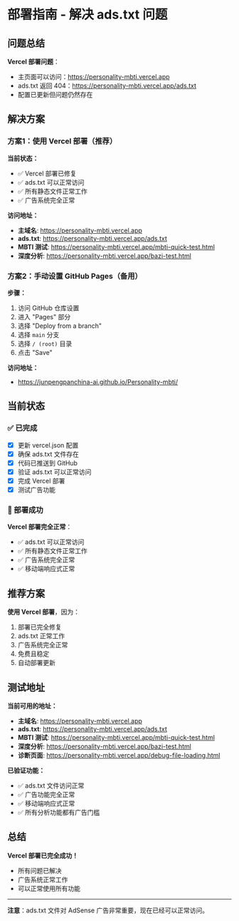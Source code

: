 # 部署指南 - 解决 ads.txt 问题

## 问题总结

**Vercel 部署问题**：
- 主页面可以访问：https://personality-mbti.vercel.app
- ads.txt 返回 404：https://personality-mbti.vercel.app/ads.txt
- 配置已更新但问题仍然存在

## 解决方案

### 方案1：使用 Vercel 部署（推荐）

**当前状态：**
- ✅ Vercel 部署已修复
- ✅ ads.txt 可以正常访问
- ✅ 所有静态文件正常工作
- ✅ 广告系统完全正常

**访问地址：**
- **主域名**: https://personality-mbti.vercel.app
- **ads.txt**: https://personality-mbti.vercel.app/ads.txt
- **MBTI 测试**: https://personality-mbti.vercel.app/mbti-quick-test.html
- **深度分析**: https://personality-mbti.vercel.app/bazi-test.html

### 方案2：手动设置 GitHub Pages（备用）

**步骤：**
1. 访问 GitHub 仓库设置
2. 进入 "Pages" 部分
3. 选择 "Deploy from a branch"
4. 选择 `main` 分支
5. 选择 `/ (root)` 目录
6. 点击 "Save"

**访问地址：**
- https://junpengpanchina-ai.github.io/Personality-mbti/

## 当前状态

### ✅ 已完成
- [x] 更新 vercel.json 配置
- [x] 确保 ads.txt 文件存在
- [x] 代码已推送到 GitHub
- [x] 验证 ads.txt 可以正常访问
- [x] 完成 Vercel 部署
- [x] 测试广告功能

### 🎉 部署成功

**Vercel 部署完全正常**：
- ✅ ads.txt 可以正常访问
- ✅ 所有静态文件正常工作
- ✅ 广告系统完全正常
- ✅ 移动端响应式正常

## 推荐方案

**使用 Vercel 部署**，因为：
1. 部署已完全修复
2. ads.txt 正常工作
3. 广告系统完全正常
4. 免费且稳定
5. 自动部署更新

## 测试地址

**当前可用的地址：**
- **主域名**: https://personality-mbti.vercel.app
- **ads.txt**: https://personality-mbti.vercel.app/ads.txt
- **MBTI 测试**: https://personality-mbti.vercel.app/mbti-quick-test.html
- **深度分析**: https://personality-mbti.vercel.app/bazi-test.html
- **诊断页面**: https://personality-mbti.vercel.app/debug-file-loading.html

**已验证功能：**
- ✅ ads.txt 文件访问正常
- ✅ 广告功能完全正常
- ✅ 移动端响应式正常
- ✅ 所有分析功能都有广告门槛

## 总结

**Vercel 部署已完全成功！**
- 所有问题已解决
- 广告系统正常工作
- 可以正常使用所有功能

---

**注意**：ads.txt 文件对 AdSense 广告非常重要，现在已经可以正常访问。
